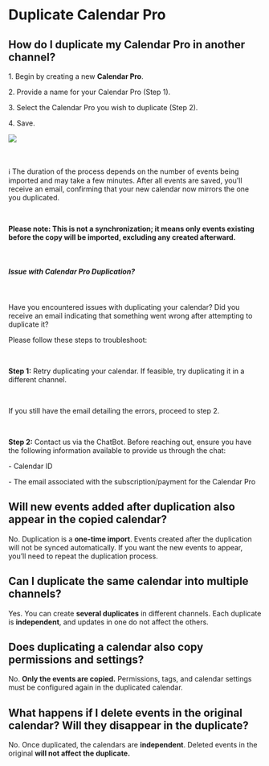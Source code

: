# Duplicate Calendar Pro 

## How do I duplicate my Calendar Pro in another channel?
<p class="no-margin">1. Begin by creating a new <b>Calendar Pro</b>.</p>
<p class="no-margin"></p>
<p class="no-margin">2.	Provide a name for your Calendar Pro (Step 1).</p>
<p class="no-margin"></p>
<p class="no-margin">3. Select the Calendar Pro you wish to duplicate (Step 2).</p>
<p class="no-margin"></p>
<p class="no-margin">4. Save.</p>
<p class="no-margin"></p>
<div class="intercom-container"><img src="/assets/img/teams-pro/calendar-duplication-en.png"></div>
<br><br>

<p class="no-margin">ℹ️ The duration of the process depends on the number of events being imported and may take a few minutes. After all events are saved, you'll receive an email, confirming that your new calendar now mirrors the one you duplicated.</p>
<br>
<p class="no-margin"><b>Please note: This is not a synchronization; it means only events existing before the copy will be imported, excluding any created afterward.</b></p>
<br>
<h5>Issue with Calendar Pro Duplication?</h5>
<br>
<p class="no-margin">Have you encountered issues with duplicating your calendar? Did you receive an email indicating that something went wrong after attempting to duplicate it?</p>

<p class="no-margin">Please follow these steps to troubleshoot:</p>
<br>
<p class="no-margin"><b>Step 1:</b> Retry duplicating your calendar. If feasible, try duplicating it in a different channel.</p>
<br>
<p class="no-margin">If you still have the email detailing the errors, proceed to step 2.</p>
<br>
<p class="no-margin"><b>Step 2:</b> Contact us via the ChatBot. Before reaching out, ensure you have the following information available to provide us through the chat:</p>

<p class="no-margin">- Calendar ID</p>
<p class="no-margin">- The email associated with the subscription/payment for the Calendar Pro</p>

<p class="no-margin"></p>

## Will new events added after duplication also appear in the copied calendar?

<p class="no-margin">No. Duplication is a <b>one-time import</b>. Events created after the duplication will not be synced automatically. If you want the new events to appear, you’ll need to repeat the duplication process.</p>

## Can I duplicate the same calendar into multiple channels?

<p class="no-margin">Yes. You can create <b>several duplicates</b> in different channels. Each duplicate is <b>independent</b>, and updates in one do not affect the others.</p>

## Does duplicating a calendar also copy permissions and settings?

<p class="no-margin">No. <b>Only the events are copied.</b> Permissions, tags, and calendar settings must be configured again in the duplicated calendar.</p>

## What happens if I delete events in the original calendar? Will they disappear in the duplicate?

<p class="no-margin">No. Once duplicated, the calendars are <b>independent</b>. Deleted events in the original <b>will not affect the duplicate.</b></p>

<Intercom />
<Hubspot />
<Clarity />
<GoogleAnalytics />
